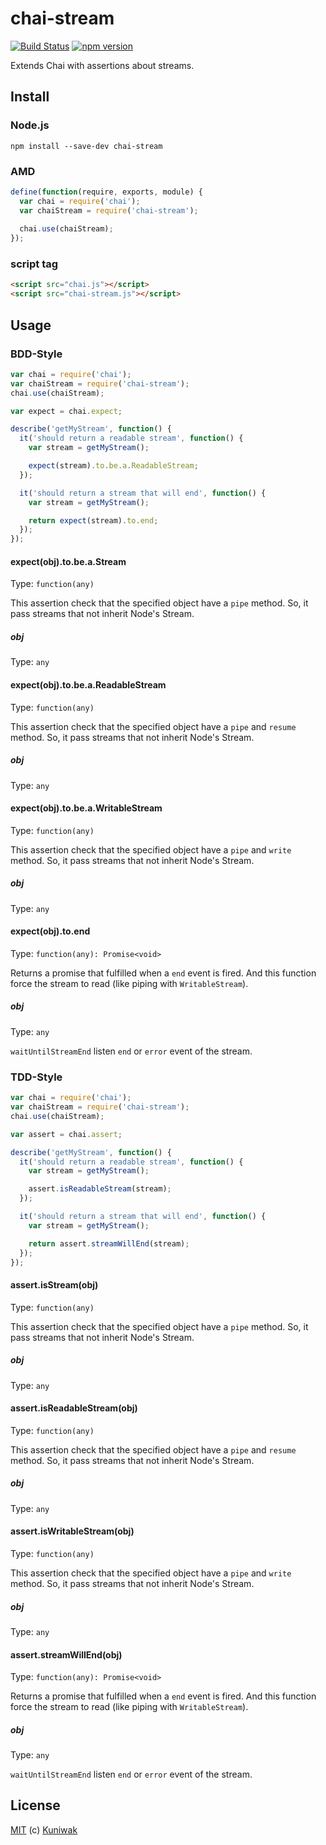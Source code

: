 chai-stream
===========

[![Build Status](https://travis-ci.org/Kuniwak/chai-stream.svg?branch=master)](https://travis-ci.org/Kuniwak/chai-stream)
[![npm version](https://badge.fury.io/js/chai-stream.svg)](http://badge.fury.io/js/chai-stream)

Extends Chai with assertions about streams.


Install
-------

### Node.js

```shell
npm install --save-dev chai-stream
``` 


### AMD

```javascript
define(function(require, exports, module) {
  var chai = require('chai');
  var chaiStream = require('chai-stream');
  
  chai.use(chaiStream);
});
```


### script tag

```html
<script src="chai.js"></script>
<script src="chai-stream.js"></script>
```


Usage
-----

### BDD-Style

```javascript
var chai = require('chai');
var chaiStream = require('chai-stream');
chai.use(chaiStream);

var expect = chai.expect;

describe('getMyStream', function() {
  it('should return a readable stream', function() {
    var stream = getMyStream();

    expect(stream).to.be.a.ReadableStream;
  });

  it('should return a stream that will end', function() {
    var stream = getMyStream();

    return expect(stream).to.end;
  });
});
```


#### expect(obj).to.be.a.Stream

Type: `function(any)`

This assertion check that the specified object have a `pipe` method.
So, it pass streams that not inherit Node's Stream.


##### obj

Type: `any`


#### expect(obj).to.be.a.ReadableStream

Type: `function(any)`

This assertion check that the specified object have a `pipe` and `resume` method.
So, it pass streams that not inherit Node's Stream.


##### obj

Type: `any`


#### expect(obj).to.be.a.WritableStream

Type: `function(any)`

This assertion check that the specified object have a `pipe` and `write` method.
So, it pass streams that not inherit Node's Stream.


##### obj

Type: `any`


#### expect(obj).to.end

Type: `function(any): Promise<void>`

Returns a promise that fulfilled when a `end` event is fired.
And this function force the stream to read (like piping with `WritableStream`).


##### obj

Type: `any`

`waitUntilStreamEnd` listen `end` or `error` event of the stream.


### TDD-Style

```javascript
var chai = require('chai');
var chaiStream = require('chai-stream');
chai.use(chaiStream);

var assert = chai.assert;

describe('getMyStream', function() {
  it('should return a readable stream', function() {
    var stream = getMyStream();

    assert.isReadableStream(stream);
  });

  it('should return a stream that will end', function() {
    var stream = getMyStream();

    return assert.streamWillEnd(stream);
  });
});
```


#### assert.isStream(obj)

Type: `function(any)`

This assertion check that the specified object have a `pipe` method.
So, it pass streams that not inherit Node's Stream.


##### obj

Type: `any`


#### assert.isReadableStream(obj)

Type: `function(any)`

This assertion check that the specified object have a `pipe` and `resume` method.
So, it pass streams that not inherit Node's Stream.


##### obj

Type: `any`


#### assert.isWritableStream(obj)

Type: `function(any)`

This assertion check that the specified object have a `pipe` and `write` method.
So, it pass streams that not inherit Node's Stream.


##### obj

Type: `any`


#### assert.streamWillEnd(obj)

Type: `function(any): Promise<void>`

Returns a promise that fulfilled when a `end` event is fired.
And this function force the stream to read (like piping with `WritableStream`).


##### obj

Type: `any`

`waitUntilStreamEnd` listen `end` or `error` event of the stream.


License
-------

[MIT](https://github.com/Kuniwak/chai-stream/blob/master/LICENSE) (c) [Kuniwak](https://github.com/Kuniwak)
